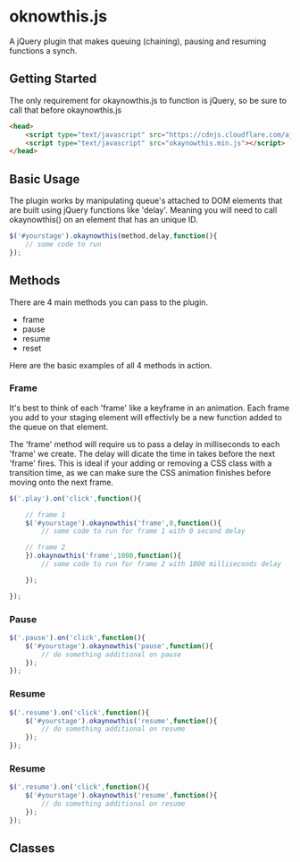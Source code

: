 # oknowthis.js
A jQuery plugin that makes queuing (chaining), pausing and resuming functions a synch.

## Getting Started
The only requirement for okaynowthis.js to function is jQuery, so be sure to call that before okaynowthis.js

```html
<head>
	<script type="text/javascript" src="https://cdnjs.cloudflare.com/ajax/libs/jquery/3.1.0/jquery.min.js"></script>
	<script type="text/javascript" src="okaynowthis.min.js"></script>
</head>
```

## Basic Usage
The plugin works by manipulating queue's attached to DOM elements that are built using jQuery functions like 'delay'. Meaning you will need to call okaynowthis() on an element that has an unique ID.

```javascript
$('#yourstage').okaynowthis(method,delay,function(){
	// some code to run
});
```

## Methods
There are 4 main methods you can pass to the plugin.
* frame
* pause
* resume
* reset

Here are the basic examples of all 4 methods in action.

### Frame
It's best to think of each 'frame' like a keyframe in an animation. Each frame you add to your staging element will effectivly be a new function added to the queue on that element.

The 'frame' method will require us to pass a delay in milliseconds to each 'frame' we create. The delay will dicate the time in takes before the next 'frame' fires. This is ideal if your adding or removing a CSS class with a transition time, as we can make sure the CSS animation finishes before moving onto the next frame.

```javascript
$('.play').on('click',function(){

	// frame 1
	$('#yourstage').okaynowthis('frame',0,function(){
		// some code to run for frame 1 with 0 second delay

	// frame 2
	}).okaynowthis('frame',1000,function(){
		// some code to run for frame 2 with 1000 milliseconds delay

	});

});
```

### Pause
```javascript
$('.pause').on('click',function(){
	$('#yourstage').okaynowthis('pause',function(){
		// do something additional on pause
	});
});
```

### Resume
```javascript
$('.resume').on('click',function(){
	$('#yourstage').okaynowthis('resume',function(){
		// do something additional on resume
	});
});
```

### Resume
```javascript
$('.resume').on('click',function(){
	$('#yourstage').okaynowthis('resume',function(){
		// do something additional on resume
	});
});
```

## Classes
